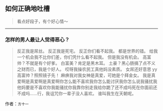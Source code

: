 ## 如何正确地吐槽

> 看点好段子，有个好心情～


 
---

### 怎样的男人最让人觉得恶心？

> 反正我是屌丝。
> 反正我是死宅。
> 反正你们看不起我。
> 都是世界的错。
> 给我一个机会我不比你们差，你们凭什么看不起我。
> 但是我没有机会。
> 高富帅？不就是有个好爹。
> 白富美？肯定是黑木耳。
> 土豪？黑心肠搞了点不义之财而已，我是个好人。
> 哎呀我操农民工真他妈没素质。
> 女屌还好意思 yy 高富帅？照照镜子先！
> 麻痹我对我女神是真爱，可她是个拜金女。
> 我是真爱啊是真爱啊是真爱啊你怎么能不喜欢我你怎么能讨厌我你怎么说我骚扰我他妈要是不喜欢你我能骚扰你我靠你别走我给你跪了还不成吗死在你面前还不成吗……行，我诅咒你一辈子没人喜欢。
> 谁叫我生在天朝呢。


作者：`方十一`